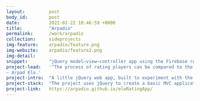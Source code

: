```yaml
---
layout:         post
body_id:        post
date:           2022-02-22 10:46:59 +0000
title:          "Arpadio"
permalink:      /work/arpadio
collection:     sideprojects
img-feature:    arpadio/feature.png
img-website:    arpadio/feature2.png
img-detail:     
snippet:        "jQuery model–view–controller app using the Firebase real-time database"
project-lead:   '"The process of rating players can be compared to the measurement of the position of a cork bobbing up and down on the surface of agitated water with a yard stick tied to a rope and which is swaying in the wind."
— Arpad Elo.'
project-intro:  "A little jQuery web app, built to experiment with the Google Firebase real-time database. I used a different instance of the app to rank friends playing table-tennis over the course of an Australian summer. "
project-stack:  "The project uses jQuery to create a basic MVC application. Using Google Firebase, the app uses two JSON blobs as database, and view updates for all web users in real-time when new players or results are added to the blobs."
project-link:   https://arpadio.github.io/eloRatingApp/
---
```


